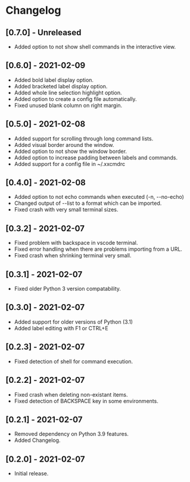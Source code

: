 # Changelog

## [0.7.0] - Unreleased
- Added option to not show shell commands in the interactive view.

## [0.6.0] - 2021-02-09
- Added bold label display option.
- Added bracketed label display option.
- Added whole line selection highlight option.
- Added option to create a config file automatically.
- Fixed unused blank column on right margin.

## [0.5.0] - 2021-02-08
- Added support for scrolling through long command lists.
- Added visual border around the window.
- Added option to not show the window border.
- Added option to increase padding between labels and commands.
- Added support for a config file in ~/.xxcmdrc

## [0.4.0] - 2021-02-08
- Added option to not echo commands when executed (-n, --no-echo)
- Changed output of --list to a format which can be imported.
- Fixed crash with very small terminal sizes.

## [0.3.2] - 2021-02-07
- Fixed problem with backspace in vscode terminal.
- Fixed error handling when there are problems importing from a URL.
- Fixed crash when shrinking terminal very small.

## [0.3.1] - 2021-02-07
- Fixed older Python 3 version compatability.

## [0.3.0] - 2021-02-07
- Added support for older versions of Python (3.1)
- Added label editing with F1 or CTRL+E

## [0.2.3] - 2021-02-07
- Fixed detection of shell for command execution.

## [0.2.2] - 2021-02-07
- Fixed crash when deleting non-existant items.
- Fixed detection of BACKSPACE key in some environments.

## [0.2.1] - 2021-02-07

- Removed dependency on Python 3.9 features.
- Added Changelog.

## [0.2.0] - 2021-02-07

- Initial release.